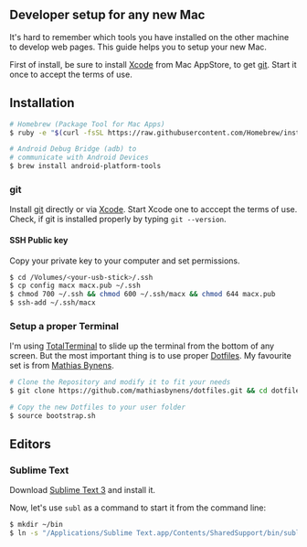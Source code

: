 Developer setup for any new Mac
---

It's hard to remember which tools you have installed on the other machine to develop web pages. This guide helps you to setup your new Mac.

First of install, be sure to install [Xcode](https://itunes.apple.com/de/app/xcode/id497799835?mt=12) from Mac AppStore, to get [git](https://git-scm.com/). Start it once to accept the terms of use.

## Installation

```sh
# Homebrew (Package Tool for Mac Apps)
$ ruby -e "$(curl -fsSL https://raw.githubusercontent.com/Homebrew/install/master/install)"

# Android Debug Bridge (adb) to
# communicate with Android Devices
$ brew install android-platform-tools
```

### git

Install [git](https://git-scm.com/download/mac) directly or via [Xcode](https://itunes.apple.com/de/app/xcode/id497799835?mt=12). Start Xcode one to acccept the terms of use. Check, if git is installed properly by typing `git --version`.

#### SSH Public key

Copy your private key to your computer and set permissions.

```sh
$ cd /Volumes/<your-usb-stick>/.ssh
$ cp config macx macx.pub ~/.ssh
$ chmod 700 ~/.ssh && chmod 600 ~/.ssh/macx && chmod 644 macx.pub
$ ssh-add ~/.ssh/macx
```

### Setup a proper Terminal

I'm using [TotalTerminal](http://totalterminal.binaryage.com/) to slide up the terminal from the bottom of any screen. But the most important thing is to use proper [Dotfiles](http://dotfiles.github.io/). My favourite set is from [Mathias Bynens](https://github.com/mathiasbynens/dotfiles).

```sh
# Clone the Repository and modify it to fit your needs
$ git clone https://github.com/mathiasbynens/dotfiles.git && cd dotfiles && source bootstrap.sh

# Copy the new Dotfiles to your user folder
$ source bootstrap.sh
```

## Editors

### Sublime Text

Download [Sublime Text 3](http://www.sublimetext.com/3) and install it.

Now, let's use `subl` as a command to start it from the command line:

```sh
$ mkdir ~/bin
$ ln -s "/Applications/Sublime Text.app/Contents/SharedSupport/bin/subl" ~/bin/subl
```
